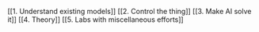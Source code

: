 [[1. Understand existing models]]
[[2. Control the thing]]
[[3. Make AI solve it]]
[[4. Theory]]
[[5. Labs with miscellaneous efforts]]
